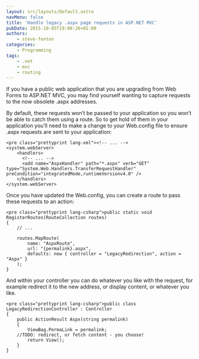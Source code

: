 ```yaml
---
layout: src/layouts/Default.astro
navMenu: false
title: 'Handle legacy .aspx page requests in ASP.NET MVC'
pubDate: 2015-10-05T19:00:26+01:00
authors:
    - steve-fenton
categories:
    - Programming
tags:
    - .net
    - mvc
    - routing
---
```


If you have a public web application that you are upgrading from Web Forms to ASP.NET MVC, you may find yourself wanting to capture requests to the now obsolete .aspx addresses.

By default, these requests won’t be passed to your application so you won’t be able to catch them using a route. So to get hold of them in your application you’ll need to make a change to your Web.config file to ensure .aspx requests are sent to your application:

```
<pre class="prettyprint lang-xml"><!-- ... -->
<system.webServer>
	<handlers>
	  <!-- ... -->
	  <add name="AspxHandler" path="*.aspx" verb="GET" type="System.Web.Handlers.TransferRequestHandler" preCondition="integratedMode,runtimeVersionv4.0" />
	</handlers>
</system.webServer>
```
Once you have updated the Web.config, you can create a route to pass these requests to an action:

```
<pre class="prettyprint lang-csharp">public static void RegisterRoutes(RouteCollection routes)
{
    // ...

    routes.MapRoute(
        name: "AspxRoute",
        url: "{permalink}.aspx",
        defaults: new { controller = "LegacyRedirection", action = "Aspx" }
    );
}
```
And within your controller you can do whatever you like with the request, for example redirect it to the new address, or display content, or whatever you like.

```
<pre class="prettyprint lang-csharp">public class LegacyRedirectionController : Controller
{
    public ActionResult Aspx(string permalink)
    {
        ViewBag.PermaLink = permalink;
	//TODO: redirect, or fetch content - you choose! 
        return View();
    }
}
```
